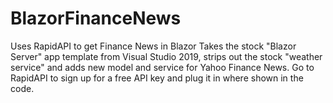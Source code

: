 # BlazorFinanceNews
Uses RapidAPI to get Finance News in Blazor
Takes the stock "Blazor Server" app template from Visual Studio 2019, strips out the stock "weather service" and adds new model and service for Yahoo Finance News.
Go to RapidAPI to sign up for a free API key and plug it in where shown in the code.
